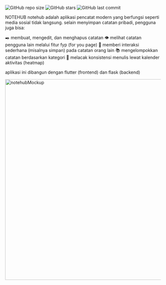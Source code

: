 ![GitHub repo size](https://img.shields.io/github/repo-size/FajarFarel/notehub)
![GitHub stars](https://img.shields.io/github/stars/FajarFarel/notehub?style=social)
![GitHub last commit](https://img.shields.io/github/last-commit/FajarFarel/notehub)

NOTEHUB
notehub adalah aplikasi pencatat modern yang berfungsi seperti media sosial tidak langsung. selain menyimpan catatan pribadi, pengguna juga bisa:

✒️ membuat, mengedit, dan menghapus catatan
👁️ melihat catatan pengguna lain melalui fitur fyp (for you page)
🔖 memberi interaksi sederhana (misalnya simpan) pada catatan orang lain
📚 mengelompokkan catatan berdasarkan kategori
📆 melacak konsistensi menulis lewat kalender aktivitas (heatmap)

aplikasi ini dibangun dengan flutter (frontend) dan flask (backend)

<img width="1240" height="649" alt="notehubMockup" src="https://github.com/user-attachments/assets/a7c0a723-018a-4e85-b43c-855d9a6aeade" />
